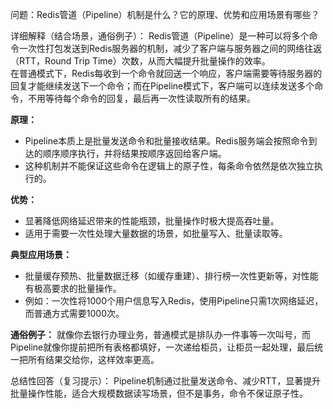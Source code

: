 问题：Redis管道（Pipeline）机制是什么？它的原理、优势和应用场景有哪些？

详细解释（结合场景，通俗例子）：
Redis管道（Pipeline）是一种可以将多个命令一次性打包发送到Redis服务器的机制，减少了客户端与服务器之间的网络往返（RTT，Round Trip Time）次数，从而大幅提升批量操作的效率。  
在普通模式下，Redis每收到一个命令就回送一个响应，客户端需要等待服务器的回复才能继续发送下一个命令；而在Pipeline模式下，客户端可以连续发送多个命令，不用等待每个命令的回复，最后再一次性读取所有的结果。

**原理：**
- Pipeline本质上是批量发送命令和批量接收结果。Redis服务端会按照命令到达的顺序顺序执行，并将结果按顺序返回给客户端。
- 这种机制并不能保证这些命令在逻辑上的原子性，每条命令依然是依次独立执行的。

**优势：**
- 显著降低网络延迟带来的性能瓶颈，批量操作时极大提高吞吐量。
- 适用于需要一次性处理大量数据的场景，如批量写入、批量读取等。

**典型应用场景：**
- 批量缓存预热、批量数据迁移（如缓存重建）、排行榜一次性更新等，对性能有极高要求的批量操作。
- 例如：一次性将1000个用户信息写入Redis，使用Pipeline只需1次网络延迟，而普通方式需要1000次。

**通俗例子：**
就像你去银行办理业务，普通模式是排队办一件事等一次叫号，而Pipeline就像你提前把所有表格都填好，一次递给柜员，让柜员一起处理，最后统一把所有结果交给你，这样效率更高。

总结性回答（复习提示）：
Pipeline机制通过批量发送命令、减少RTT，显著提升批量操作性能，适合大规模数据读写场景，但不是事务，命令不保证原子性。